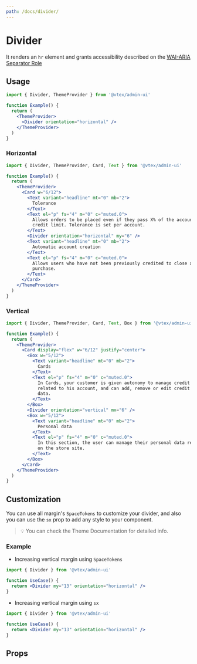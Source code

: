 ```yaml
---
path: /docs/divider/
---
```


# Divider

It renders an `hr` element and grants accessibility described on the [WAI-ARIA Separator Role](https://www.w3.org/TR/wai-aria-1.1/#separator)

## Usage

```jsx
import { Divider, ThemeProvider } from '@vtex/admin-ui'

function Example() {
  return (
    <ThemeProvider>
      <Divider orientation="horizontal" />
    </ThemeProvider>
  )
}
```

### Horizontal

```jsx
import { Divider, ThemeProvider, Card, Text } from '@vtex/admin-ui'

function Example() {
  return (
    <ThemeProvider>
      <Card w="6/12">
        <Text variant="headline" mt="0" mb="2">
          Tolerance
        </Text>
        <Text el="p" fs="4" m="0" c="muted.0">
          Allows orders to be placed even if they pass X% of the account`s
          credit limit. Tolerance is set per account.
        </Text>
        <Divider orientation="horizontal" my="6" />
        <Text variant="headline" mt="0" mb="2">
          Automatic account creation
        </Text>
        <Text el="p" fs="4" m="0" c="muted.0">
          Allows users who have not been previously credited to close a
          purchase.
        </Text>
      </Card>
    </ThemeProvider>
  )
}
```

### Vertical

```jsx
import { Divider, ThemeProvider, Card, Text, Box } from '@vtex/admin-ui'

function Example() {
  return (
    <ThemeProvider>
      <Card display="flex" w="6/12" justify="center">
        <Box w="5/12">
          <Text variant="headline" mt="0" mb="2">
            Cards
          </Text>
          <Text el="p" fs="4" m="0" c="muted.0">
            In Cards, your customer is given autonomy to manage credit cards
            related to his account, and can add, remove or edit credit card
            data.
          </Text>
        </Box>
        <Divider orientation="vertical" mx="6" />
        <Box w="5/12">
          <Text variant="headline" mt="0" mb="2">
            Personal data
          </Text>
          <Text el="p" fs="4" m="0" c="muted.0">
            In this section, the user can manage their personal data registered
            on the store site.
          </Text>
        </Box>
      </Card>
    </ThemeProvider>
  )
}
```

## Customization

You can use all margin's `SpaceTokens` to customize your divider, and also you can use the `sx` prop to add any style to your component.

> 💡 You can check the Theme Documentation for detailed info.

### Example

- Increasing vertical margin using `SpaceTokens`

```jsx static
import { Divider } from '@vtex/admin-ui'

function UseCase() {
  return <Divider my="13" orientation="horizontal" />
}
```

- Increasing vertical margin using `sx`

```jsx static
import { Divider } from '@vtex/admin-ui'

function UseCase() {
  return <Divider my="13" orientation="horizontal" />
}
```

## Props

<proptypes heading="Divider" component="Divider" />
